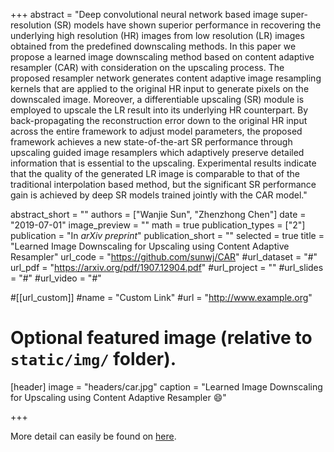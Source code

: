+++
abstract = "Deep convolutional neural network based image super-resolution (SR) models have shown superior performance in recovering the underlying high resolution (HR) images from low resolution (LR) images obtained from the predefined downscaling methods. In this paper we propose a learned image downscaling method based on content adaptive resampler (CAR) with consideration on the upscaling process. The proposed resampler network generates content adaptive image resampling kernels that are applied to the original HR input to generate pixels on the downscaled image. Moreover, a differentiable upscaling (SR) module is employed to upscale the LR result into its underlying HR counterpart. By back-propagating the reconstruction error down to the original HR input across the entire framework to adjust model parameters, the proposed framework achieves a new state-of-the-art SR performance through upscaling guided image resamplers which adaptively preserve detailed information that is essential to the upscaling. Experimental results indicate that the quality of the generated LR image is comparable to that of the traditional interpolation based method, but the significant SR performance gain is achieved by deep SR models trained jointly with the CAR model."

abstract_short = ""
authors = ["Wanjie Sun", "Zhenzhong Chen"]
date = "2019-07-01"
image_preview = ""
math = true
publication_types = ["2"]
publication = "In *arXiv preprint*"
publication_short = ""
selected = true
title = "Learned Image Downscaling for Upscaling using Content Adaptive Resampler"
url_code = "https://github.com/sunwj/CAR"
#url_dataset = "#"
url_pdf = "https://arxiv.org/pdf/1907.12904.pdf"
#url_project = ""
#url_slides = "#"
#url_video = "#"

#[[url_custom]]
#name = "Custom Link"
#url = "http://www.example.org"

# Optional featured image (relative to `static/img/` folder).
[header]
image = "headers/car.jpg"
caption = "Learned Image Downscaling for Upscaling using Content Adaptive Resampler :smile:"

+++

More detail can easily be found on <a href="#">here</a>.
